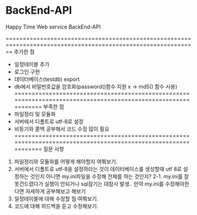# BackEnd-API
Happy Time Web service BackEnd-API

==============================================================================================================
추가한 점
- 일정테이블 추가
- 로그인 구현
- 데이터베이스(testdb) export
- db에서 비밀번호값을 암호화(password()함수 지원 x -> md5() 함수 사용)
==============================================================================================================
부족한 점
- 파일정리 및 모듈화
- 서버에서 디폴트로 utf-8로 설정
- 비동기와 콜백 공부해서 코드 수정 많이 필요
==============================================================================================================
질문 사항
1. 파일정리와 모듈화를 어떻게 해야할지 여쭤보기.
2. 서버에서 디폴트로 utf-8을 설정하라는 것이 데이터베이스를 생성할때 utf 8로 설정하는 것인지 아니면 my.ini파일을 수정해 전체를 하는 것인지?
2-1. my.ini를 잘못건드렸다가 실행이 안되거나 sql잠기는 대참사 발생.. 만약 my.ini를 수정해야한다면 자세하게 공부해보고 해보기
3. 일정테이블에 대해 수정할 점 여쭤보기.
4. 코드에 대해 피드백을 듣고 수정해보기.
